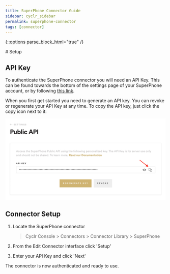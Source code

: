```yaml
---
title: SuperPhone Connector Guide
sidebar: cyclr_sidebar
permalink: superphone-connector
tags: [connector]
---
```

{::options parse_block_html="true" /}
<section class="card py-5 my-5">
# Setup

## API Key

To authenticate the SuperPhone connector you will need an API Key. This can be found towards the bottom of the settings page of your SuperPhone account, or by following [this link](https://app.superphone.io/settings/public-api-key).

When you first get started you need to generate an API key. You can revoke or regenerate your API Key at any time. To copy the API key, just click the copy icon next to it:

![superphone api key](./images/superphone_image_1.png)

## Connector Setup

1. Locate the SuperPhone connector

   > Cyclr Console > Connectors > Connector Library > SuperPhone

2. From the Edit Connector interface click 'Setup'

3. Enter your API Key and click 'Next'

The connector is now authenticated and ready to use.

</section>

